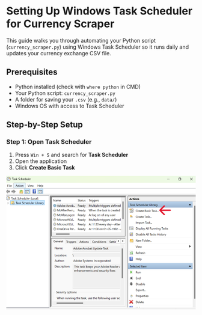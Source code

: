 # Setting Up Windows Task Scheduler for Currency Scraper

This guide walks you through automating your Python script (`currency_scraper.py`) using Windows Task Scheduler so it runs daily and updates your currency exchange CSV file.

## Prerequisites

- Python installed (check with `where python` in CMD)
- Your Python script: `currency_scraper.py`
- A folder for saving your `.csv` (e.g., `data/`)
- Windows OS with access to Task Scheduler

## Step-by-Step Setup

### Step 1: Open Task Scheduler

1. Press `Win + S` and search for **Task Scheduler**
2. Open the application  
3. Click **Create Basic Task**

![Open Task Scheduler](Screenshots/open_task_scheduler.png)

